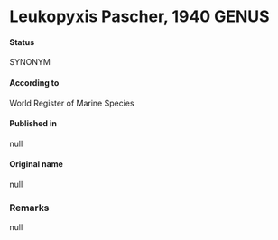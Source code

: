 Leukopyxis Pascher, 1940 GENUS
=======

#### Status
SYNONYM

#### According to
World Register of Marine Species

#### Published in
null

#### Original name
null

### Remarks
null